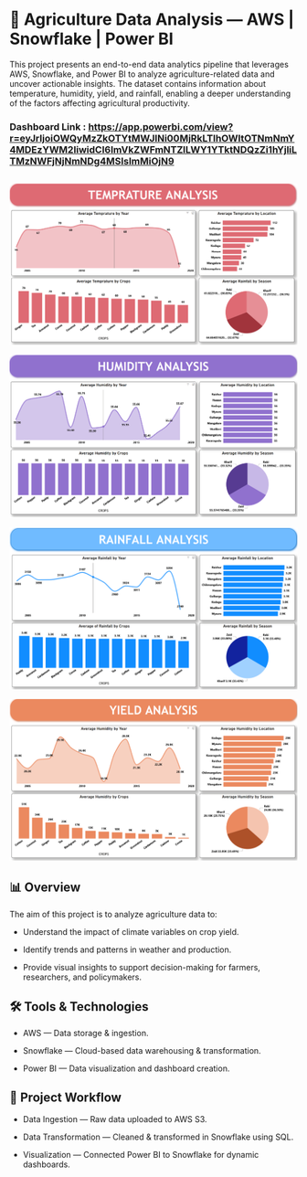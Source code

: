 # 🌾 Agriculture Data Analysis — AWS | Snowflake | Power BI

This project presents an end-to-end data analytics pipeline that leverages AWS, Snowflake, and Power BI to analyze agriculture-related data and uncover actionable insights.
The dataset contains information about temperature, humidity, yield, and rainfall, enabling a deeper understanding of the factors affecting agricultural productivity.

### Dashboard Link : https://app.powerbi.com/view?r=eyJrIjoiOWQyMzZkOTYtMWJlNi00MjRkLTlhOWItOTNmNmY4MDEzYWM2IiwidCI6ImVkZWFmNTZlLWY1YTktNDQzZi1hYjliLTMzNWFjNjNmNDg4MSIsImMiOjN9
##

![Dashboard Screenshot](https://github.com/HilalAhmad01/Agriculture-Data-Analysis/blob/main/temp%20analysis%201.png)

![Dashboard Screenshot](https://github.com/HilalAhmad01/Agriculture-Data-Analysis/blob/main/Humidity%20Aanalysis.png)

![Dashboard Screenshot](https://github.com/HilalAhmad01/Agriculture-Data-Analysis/blob/main/Rainfall%20Analysis.png)

![Dashboard Screenshot](https://github.com/HilalAhmad01/Agriculture-Data-Analysis/blob/main/Yield%20Aanalysis.png)

## 📊 Overview

The aim of this project is to analyze agriculture data to:

- Understand the impact of climate variables on crop yield.

- Identify trends and patterns in weather and production.

- Provide visual insights to support decision-making for farmers, researchers, and policymakers.

## 🛠 Tools & Technologies

- AWS — Data storage & ingestion.

- Snowflake — Cloud-based data warehousing & transformation.

- Power BI — Data visualization and dashboard creation.


## 📂 Project Workflow

- Data Ingestion — Raw data uploaded to AWS S3.

- Data Transformation — Cleaned & transformed in Snowflake using SQL.

- Visualization — Connected Power BI to Snowflake for dynamic dashboards.
